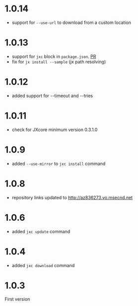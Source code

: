 # 1.0.14

* support for `--use-url` to download from a custom location

# 1.0.13

* support for `jxc` block in `package.json`. [PR](https://github.com/jxcore/jxc/pull/3)
* fix for `jx install --sample` (jx path resolving)

# 1.0.12

* added support for --timeout and --tries

# 1.0.11

* check for JXcore minimum version 0.3.1.0

# 1.0.9

* added `--use-mirror` to `jxc install` command

# 1.0.8

* repository links updated to http://az836273.vo.msecnd.net

# 1.0.6

* added `jxc update` command

# 1.0.4

* added `jxc download` command

# 1.0.3

First version